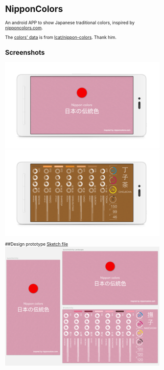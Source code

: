 # NipponColors
An android APP to show Japanese traditional colors, inspired by [nipponcolors.com](http://nipponcolors.com/).

The [colors' data](https://github.com/gjiazhe/NipponColors/blob/master/app/src/main/assets/ColorsData.json) is from [lcat/nippon-colors](https://github.com/lcat/nippon-colors/blob/master/nipponcolor.json). Thank him.

## Screenshots
![Screenshot_launch](https://github.com/gjiazhe/NipponColors/blob/master/pictures%20for%20README/Screenshot_launch.png?raw=true)
![Screenshot_showColors](https://github.com/gjiazhe/NipponColors/blob/master/pictures%20for%20README/Screenshot_showColors.png?raw=true)

##Design prototype
[Sketch file](https://github.com/gjiazhe/NipponColors/tree/master/design)
![Design prototype](https://github.com/gjiazhe/NipponColors/blob/master/pictures%20for%20README/design_prototype.png?raw=true)
